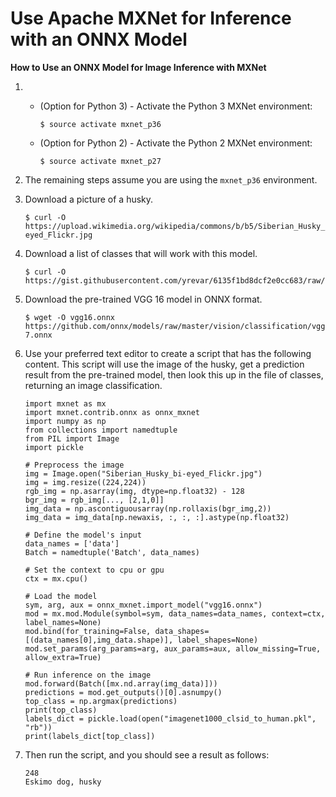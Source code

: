 # Use Apache MXNet for Inference with an ONNX Model<a name="tutorial-mxnet-inference-onnx"></a>

**How to Use an ONNX Model for Image Inference with MXNet**

1. 
   + \(Option for Python 3\) \- Activate the Python 3 MXNet environment:

     ```
     $ source activate mxnet_p36
     ```
   + \(Option for Python 2\) \- Activate the Python 2 MXNet environment:

     ```
     $ source activate mxnet_p27
     ```

1. The remaining steps assume you are using the `mxnet_p36` environment\.

1. Download a picture of a husky\.

   ```
   $ curl -O https://upload.wikimedia.org/wikipedia/commons/b/b5/Siberian_Husky_bi-eyed_Flickr.jpg
   ```

1. Download a list of classes that will work with this model\.

   ```
   $ curl -O https://gist.githubusercontent.com/yrevar/6135f1bd8dcf2e0cc683/raw/d133d61a09d7e5a3b36b8c111a8dd5c4b5d560ee/imagenet1000_clsid_to_human.pkl
   ```
   
1. Download the pre-trained VGG 16 model in ONNX format\.

   ```
   $ wget -O vgg16.onnx https://github.com/onnx/models/raw/master/vision/classification/vgg/model/vgg16-7.onnx
   ```

1. Use your preferred text editor to create a script that has the following content\. This script will use the image of the husky, get a prediction result from the pre\-trained model, then look this up in the file of classes, returning an image classification\.

   ```
   import mxnet as mx
   import mxnet.contrib.onnx as onnx_mxnet
   import numpy as np
   from collections import namedtuple
   from PIL import Image
   import pickle
   
   # Preprocess the image
   img = Image.open("Siberian_Husky_bi-eyed_Flickr.jpg")
   img = img.resize((224,224))
   rgb_img = np.asarray(img, dtype=np.float32) - 128
   bgr_img = rgb_img[..., [2,1,0]]
   img_data = np.ascontiguousarray(np.rollaxis(bgr_img,2))
   img_data = img_data[np.newaxis, :, :, :].astype(np.float32)
   
   # Define the model's input
   data_names = ['data']
   Batch = namedtuple('Batch', data_names)
   
   # Set the context to cpu or gpu
   ctx = mx.cpu()
   
   # Load the model
   sym, arg, aux = onnx_mxnet.import_model("vgg16.onnx")
   mod = mx.mod.Module(symbol=sym, data_names=data_names, context=ctx, label_names=None)
   mod.bind(for_training=False, data_shapes=[(data_names[0],img_data.shape)], label_shapes=None)
   mod.set_params(arg_params=arg, aux_params=aux, allow_missing=True, allow_extra=True)
   
   # Run inference on the image
   mod.forward(Batch([mx.nd.array(img_data)]))
   predictions = mod.get_outputs()[0].asnumpy()
   top_class = np.argmax(predictions)
   print(top_class)
   labels_dict = pickle.load(open("imagenet1000_clsid_to_human.pkl", "rb"))
   print(labels_dict[top_class])
   ```

1. Then run the script, and you should see a result as follows:

   ```
   248
   Eskimo dog, husky
   ```
